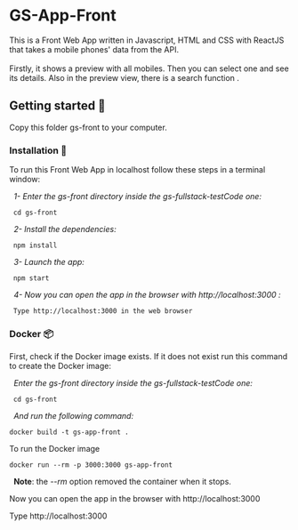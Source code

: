 # GS-App-Front 

This is a Front Web App written in Javascript, HTML and CSS with ReactJS that takes a mobile phones' data from the API. 
<br>
<br>
Firstly, it shows a preview with all mobiles. Then you can select one and see its details. Also in the preview view, there is a search function .

## Getting started 🚀

Copy this folder gs-front to your computer.

### Installation 🔧

To run this Front Web App in localhost follow these steps in a terminal window:

 &nbsp;&nbsp;_1- Enter the gs-front directory inside the gs-fullstack-testCode one:_
  ```
   cd gs-front
  ```

 &nbsp;&nbsp;_2- Install the dependencies:_
  ```
   npm install
  ```
  
 &nbsp;&nbsp;_3- Launch the app:_
  ```
   npm start
  ```
  
 &nbsp;&nbsp;_4- Now you can open the app in the browser with http://localhost:3000 :_
  ```
   Type http://localhost:3000 in the web browser
  ```

 

### Docker 📦

First, check if the Docker image exists. If it does not exist run this command to create the Docker image:

  &nbsp;&nbsp;_Enter the gs-front directory inside the gs-fullstack-testCode one:_
  ```
   cd gs-front
  ```
  
  &nbsp;&nbsp;_And run the following command:_
  ```
  docker build -t gs-app-front .
  ```

To run the Docker image

  ```docker run --rm -p 3000:3000 gs-app-front  ```

  &nbsp;&nbsp;__Note__: the _--rm_ option removed the container when it stops.

Now you can open the app in the browser with http://localhost:3000
 
  Type http://localhost:3000
